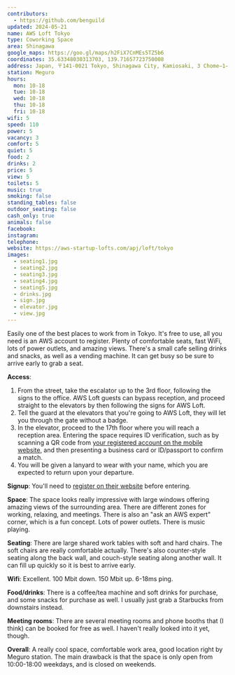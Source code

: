 ```yaml
---
contributors:
  - https://github.com/benguild
updated: 2024-05-21
name: AWS Loft Tokyo
type: Coworking Space
area: Shinagawa
google_maps: https://goo.gl/maps/h2FiX7CnMEs5TZ5b6
coordinates: 35.63348030313703, 139.71657723750008
address: Japan, 〒141-0021 Tokyo, Shinagawa City, Kamiosaki, 3 Chome−1−1 アマゾン新目黒オフィス（目黒セントラルスクエア）17F
station: Meguro
hours:
  mon: 10-18
  tue: 10-18
  wed: 10-18
  thu: 10-18
  fri: 10-18
wifi: 5
speed: 110
power: 5
vacancy: 3
comfort: 5
quiet: 5
food: 2
drinks: 2
price: 5
view: 5
toilets: 5
music: true
smoking: false
standing_tables: false
outdoor_seating: false
cash_only: true
animals: false
facebook: 
instagram: 
telephone: 
website: https://aws-startup-lofts.com/apj/loft/tokyo
images:
  - seating1.jpg
  - seating2.jpg
  - seating3.jpg
  - seating4.jpg
  - seating5.jpg
  - drinks.jpg
  - sign.jpg
  - elevator.jpg
  - view.jpg
---
```


Easily one of the best places to work from in Tokyo. It's free to use, all you need is an AWS account to register. Plenty of comfortable seats, fast WiFi, lots of power outlets, and amazing views. There's a small cafe selling drinks and snacks, as well as a vending machine. It can get busy so be sure to arrive early to grab a seat.

**Access**: 
1. From the street, take the escalator up to the 3rd floor, following the signs to the office. AWS Loft guests can bypass reception, and proceed straight to the elevators by then following the signs for AWS Loft.
2. Tell the guard at the elevators that you're going to AWS Loft, they will let you through the gate without a badge.
3. In the elevator, proceed to the 17th floor where you will reach a reception area. Entering the space requires ID verification, such as by scanning a QR code from [your registered account on the mobile website](https://aws-startup-lofts.com), and then presenting a business card or ID/passport to confirm a match.
5. You will be given a lanyard to wear with your name, which you are expected to return upon your departure.

**Signup**: You'll need to [register on their website](https://aws-startup-lofts.com) before entering.

**Space**: The space looks really impressive with large windows offering amazing views of the surrounding area. There are different zones for working, relaxing, and meetings. There is also an "ask an AWS expert" corner, which is a fun concept. Lots of power outlets. There is music playing.

**Seating**: There are large shared work tables with soft and hard chairs. The soft chairs are really comfortable actually. There's also counter-style seating along the back wall, and couch-style seating along another wall. It can fill up quickly so it is best to arrive early.

**Wifi**: Excellent. 100 Mbit down. 150 Mbit up. 6-18ms ping.

**Food/drinks**: There is a coffee/tea machine and soft drinks for purchase, and some snacks for purchase as well. I usually just grab a Starbucks from downstairs instead.

**Meeting rooms**: There are several meeting rooms and phone booths that (I think) can be booked for free as well. I haven't really looked into it yet, though.

**Overall**: A really cool space, comfortable work area, good location right by Meguro station. The main drawback is that the space is only open from 10:00-18:00 weekdays, and is closed on weekends.